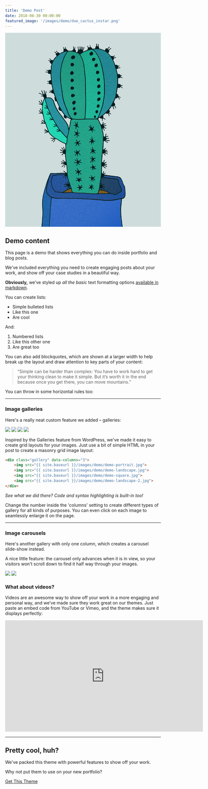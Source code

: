 ```yaml
---
title: 'Demo Post'
date: 2018-06-30 00:00:00
featured_image: '/images/demo/due_cactus_instar.png'
---
```


![](/images/demo/due_cactus_instar.png)

## Demo content

This page is a demo that shows everything you can do inside portfolio and blog posts.

We've included everything you need to create engaging posts about your work, and show off your case studies in a beautiful way.

**Obviously,** we’ve styled up *all the basic* text formatting options [available in markdown](https://github.com/adam-p/markdown-here/wiki/Markdown-Cheatsheet).

You can create lists:

* Simple bulleted lists
* Like this one
* Are cool

And:

1. Numbered lists
2. Like this other one
3. Are great too

You can also add blockquotes, which are shown at a larger width to help break up the layout and draw attention to key parts of your content:

> “Simple can be harder than complex: You have to work hard to get your thinking clean to make it simple. But it’s worth it in the end because once you get there, you can move mountains.”

You can throw in some horizontal rules too:

---

### Image galleries

Here's a really neat custom feature we added – galleries:

<div class="gallery" data-columns="3">
    <img src="{{ site.baseurl }}/images/demo/demo-portrait.jpg">
    <img src="{{ site.baseurl }}/images/demo/demo-landscape.jpg">
    <img src="{{ site.baseurl }}/images/demo/demo-square.jpg">
    <img src="{{ site.baseurl }}/images/demo/demo-landscape-2.jpg">
</div>


Inspired by the Galleries feature from WordPress, we've made it easy to create grid layouts for your images. Just use a bit of simple HTML in your post to create a masonry grid image layout:

```html
<div class="gallery" data-columns="3">
    <img src="{{ site.baseurl }}/images/demo/demo-portrait.jpg">
    <img src="{{ site.baseurl }}/images/demo/demo-landscape.jpg">
    <img src="{{ site.baseurl }}/images/demo/demo-square.jpg">
    <img src="{{ site.baseurl }}/images/demo/demo-landscape-2.jpg">
</div>
```

*See what we did there? Code and syntax highlighting is built-in too!*

Change the number inside the 'columns' setting to create different types of gallery for all kinds of purposes. You can even click on each image to seamlessly enlarge it on the page.

---

### Image carousels

Here's another gallery with only one column, which creates a carousel slide-show instead.

A nice little feature: the carousel only advances when it is in view, so your visitors won't scroll down to find it half way through your images.

<div class="gallery" data-columns="1">
	<img src="{{ site.baseurl }}/images/demo/demo-landscape.jpg">
	<img src="{{ site.baseurl }}/images/demo/demo-landscape-2.jpg">
</div>

### What about videos?

Videos are an awesome way to show off your work in a more engaging and personal way, and we’ve made sure they work great on our themes. Just paste an embed code from YouTube or Vimeo, and the theme makes sure it displays perfectly:

<iframe src="https://player.vimeo.com/video/148003889" width="640" height="360" frameborder="0" allowfullscreen></iframe>

---

## Pretty cool, huh?

We've packed this theme with powerful features to show off your work.

Why not put them to use on your new portfolio?

<a href="https://jekyllthemes.io/theme/duet-portfolio-jekyll-theme" class="button button--large">Get This Theme</a>
